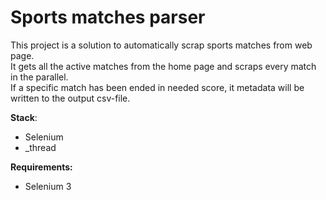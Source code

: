 <h1>Sports matches parser</h1>

This project is a solution to automatically scrap sports matches from web page.<br>
It gets all the active matches from the home page and scraps every match in the parallel.<br>
If a specific match has been ended in needed score, it metadata will be written to the output csv-file.<br>

<b>Stack</b>:
- Selenium
- _thread

<b>Requirements:</b>
- Selenium 3
